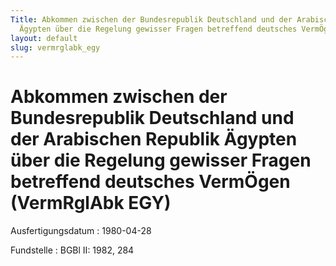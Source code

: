 ```yaml
---
Title: Abkommen zwischen der Bundesrepublik Deutschland und der Arabischen Republik
  Ägypten über die Regelung gewisser Fragen betreffend deutsches VermÖgen
layout: default
slug: vermrglabk_egy
---
```


# Abkommen zwischen der Bundesrepublik Deutschland und der Arabischen Republik Ägypten über die Regelung gewisser Fragen betreffend deutsches VermÖgen (VermRglAbk EGY)

Ausfertigungsdatum
:   1980-04-28

Fundstelle
:   BGBl II: 1982, 284

